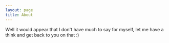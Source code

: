 ```yaml
---
layout: page
title: About
---
```


Well it would appear that I don't have much to say for myself, let me have a think and get back to you on that :)

